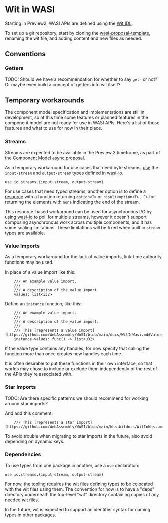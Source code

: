 # Wit in WASI

Starting in Preview2, WASI APIs are defined using the [Wit IDL].

[Wit IDL]: https://github.com/WebAssembly/component-model/blob/main/design/mvp/WIT.md

To set up a git repository, start by cloning the [wasi-proposal-template],
renaming the wit file, and adding content and new files as needed.

[wasi-proposal-template]: https://github.com/WebAssembly/wasi-proposal-template/

## Conventions

### Getters

TODO: Should we have a recommendation for whether to say `get-` or not? Or
maybe even build a concept of getters into wit itself?

## Temporary workarounds

The component model specification and implementations are still in development,
so at this time some features or planned features in the component model are
not ready for use in WASI APIs. Here's a list of those features and what to use
for now in their place.

### Streams

Streams are expected to be available in the Preview 3 timeframe, as part of the
[Component Model async proposal].

As a temporary workaround for use cases that need byte streams, [use] the
`input-stream` and `output-stream` types defined in [wasi-io].

```wit
use io.streams.{input-stream, output-stream}
```

For use cases that need typed streams, another option is to define a [resource]
with a function returning `option<T>` or `result<option<T>, E>` for returning
the elements with `none` indicating the end of the stream.

This resource-based workaround can be used for asynchronous I/O by using
[wasi-io] to poll for multiple streams, however it doesn't support
composing asynchronous work across multiple components, and it has some scaling
limitations. These limitations will be fixed when built in `stream` types are
available.

[Component Model async proposal]: https://docs.google.com/presentation/d/1MNVOZ8hdofO3tI0szg_i-Yoy0N2QPU2C--LzVuoGSlE/edit#slide=id.g1270ef7d5b6_0_662
[use]: #Dependencies
[wasi-io]: https://github.com/WebAssembly/wasi-io
[resource]: #Resources

### Value Imports

As a temporary workaround for the lack of value imports, link-time authority
functions may be used.

In place of a value import like this:

```wit
    /// An example value import.
    /// 
    /// A description of the value import.
    values: list<i32>
```

Define an `instance` function, like this:

```
    /// An example value import.
    /// 
    /// A description of the value import.
    /// 
    /// This [represents a value import](https://github.com/WebAssembly/WASI/blob/main/docs/WitInWasi.md#Value_Imports).
    instance-values: func() -> list<u32>
```

If the value type contains any handles, for now specify that calling the
function more than once creates new handles each time.

It is often desirable to put these functions in their own interface, so that
worlds may chose to include or exclude them independently of the rest of the
APIs they're associated with.

### Star Imports

TODO: Are there specific patterns we should recommend for working around star imports?

And add this comment:

```wit
    /// This [represents a star import](https://github.com/WebAssembly/WASI/blob/main/WasiWitdocs/WitInWasi.md#Star_Imports).
```

To avoid trouble when migrating to star imports in the future, also avoid
depending on dynamic keys.

### Dependencies

To use types from one package in another, use a `use` declaration:

```wit
use io.streams.{input-stream, output-stream}
```

For now, the tooling requires the wit files defining types to be colocated with
the wit files using them. The convention for now is to have a "deps" directory
underneath the top-level "wit" directory containing copies of any needed wit
files.

In the future, wit is expected to support an identifier syntax for naming
types in other packages.
